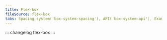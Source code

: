 ```yaml
---
title: Flex-box
fileSource: flex-box
tabs: Spacing system('box-system-spacing'), API('box-system-api'), Example('box-system-code'), Changelog('box-system-changelog')
---
```


::: changelog flex-box :::
